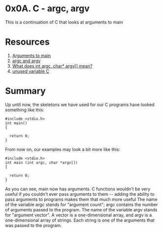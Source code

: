 # 0x0A. C - argc, argv

This is a continuation of C that looks at arguments to main

# Resources

1. [Arguments to main](https://publications.gbdirect.co.uk//c_book/chapter10/arguments_to_main.html)
2. [argc and argv](http://crasseux.com/books/ctutorial/argc-and-argv.html)
3. [What does int argc, char* argv[] mean?](https://www.youtube.com/watch?v=aP1ijjeZc24)
4. [unused variable C](https://www.google.com/webhp?q=unused+variable+C)

# Summary
Up until now, the skeletons we have used for our C programs have looked something like this:
```
#include <stdio.h>
int main()
{

  return 0;
}
```
From now on, our examples may look a bit more like this:
```
#include <stdio.h>
int main (int argc, char *argv[])
{

  return 0;
}
```
As you can see, main now has arguments.  C functions wouldn't be very useful if you couldn't ever pass arguments to them -- adding the ability to pass arguments to programs makes them that much more useful The name of the variable argc stands for "argument count"; argc contains the number of arguments passed to the program. The name of the variable argv stands for "argument vector". A vector is a one-dimensional array, and argv is a one-dimensional array of strings. Each string is one of the arguments that was passed to the program.
